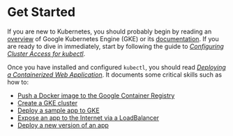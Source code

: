# Get Started

If you are new to Kubernetes, you should probably begin by reading an [overview](https://cloud.google.com/kubernetes-engine) of Google Kubernetes Engine (GKE) or its [documentation](https://cloud.google.com/kubernetes-engine/docs). If you are ready to dive in immediately, start by following the guide to [*Configuring Cluster Access for kubectl*](https://cloud.google.com/kubernetes-engine/docs/how-to/cluster-access-for-kubectl).

Once you have installed and configured `kubectl`, you should read [*Deploying a Containerized Web Application*](https://cloud.google.com/kubernetes-engine/docs/tutorials/hello-app). It documents some critical skills such as how to:

* [Push a Docker image to the Google Container Registry](https://cloud.google.com/kubernetes-engine/docs/tutorials/hello-app#step_3_push_the_docker_image_to)
* [Create a GKE cluster](https://cloud.google.com/kubernetes-engine/docs/tutorials/hello-app#step_4_create_a_cluster)
* [Deploy a sample app to GKE](https://cloud.google.com/kubernetes-engine/docs/tutorials/hello-app#step_5_deploy_the_sample_app_to)
* [Expose an app to the Internet via a LoadBalancer](https://cloud.google.com/kubernetes-engine/docs/tutorials/hello-app#step_6_expose_the_sample_app_to_the_internet)
* [Deploy a new version of an app](https://cloud.google.com/kubernetes-engine/docs/tutorials/hello-app#step_7_deploy_a_new_version_of_the_sample_app)